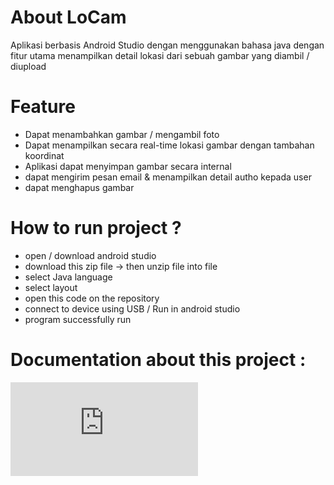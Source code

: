 # About LoCam
Aplikasi berbasis Android Studio dengan menggunakan bahasa java dengan fitur utama menampilkan detail lokasi dari sebuah gambar yang diambil / diupload

# Feature 
- Dapat menambahkan gambar / mengambil foto
- Dapat menampilkan secara real-time lokasi gambar dengan tambahan koordinat
- Aplikasi dapat menyimpan gambar secara internal
- dapat mengirim pesan email & menampilkan detail autho kepada user
- dapat menghapus gambar

# How to run project ?
- open / download android studio
- download this zip file -> then unzip file into file
- select Java language
- select layout
- open this code on the repository
- connect to device using USB / Run in android studio
- program successfully run

# Documentation about this project : 
![dokumentasi file project](https://github.com/Vanss3375/Project-LoCam/blob/main/PPT%20ProjectLC_20250108_134210_0000.pdf)
